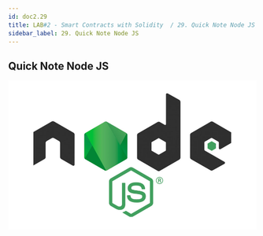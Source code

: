 ```yaml
---
id: doc2.29
title: LAB#2 - Smart Contracts with Solidity  / 29. Quick Note Node JS
sidebar_label: 29. Quick Note Node JS
---
```


## Quick Note Node JS



[![alt text](.\assets\Imagem29_1.jpg)](https://nodejs.org/en/)


